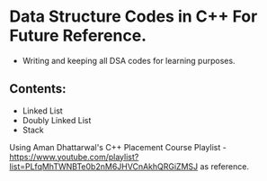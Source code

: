 # Data Structure Codes in C++ For Future Reference.

* Writing and keeping all DSA codes for learning purposes.

## Contents: ##
* Linked List
* Doubly Linked List
* Stack


Using Aman Dhattarwal's C++ Placement Course Playlist - https://www.youtube.com/playlist?list=PLfqMhTWNBTe0b2nM6JHVCnAkhQRGiZMSJ as reference.

